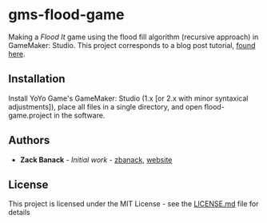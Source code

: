 # gms-flood-game
Making a _Flood It_ game using the flood fill algorithm (recursive approach) in GameMaker: Studio. This project corresponds to a blog post tutorial, [found here](https://zackbanack.com/blog/floodgame).

## Installation

Install YoYo Game's GameMaker: Studio (1.x [or 2.x with minor syntaxical adjustments]), place all files in a single directory, and open flood-game.project in the software.

## Authors

* **Zack Banack** - *Initial work* - [zbanack](https://github.com/zbanack), [website](https://zackbanack.com)

## License

This project is licensed under the MIT License - see the [LICENSE.md](LICENSE.md) file for details

